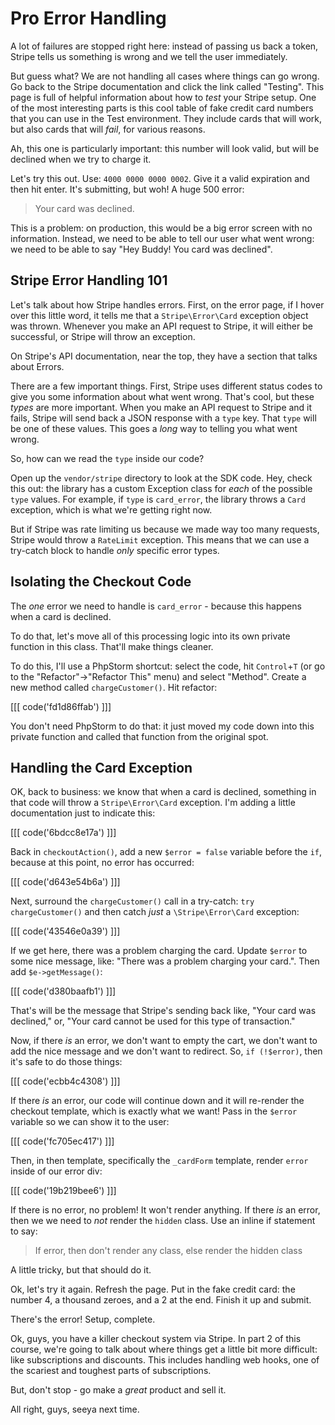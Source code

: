# Pro Error Handling

A lot of failures are stopped right here: instead of passing us back a token, Stripe
tells us something is wrong and we tell the user immediately.

But guess what? We are not handling all cases where things can go wrong. Go back
to the Stripe documentation and click the link called "Testing". This page is full
of helpful information about how to *test* your Stripe setup. One of the most interesting
parts is this cool table of fake credit card numbers that you can use in the Test
environment. They include cards that will work, but also cards that will *fail*,
for various reasons.

Ah, this one is particularly important: this number will look valid, but will be
declined when we try to charge it.

Let's try this out. Use: `4000 0000 0000 0002`. Give it a valid expiration and then
hit enter. It's submitting, but woh! A huge 500 error:

> Your card was declined.

This is a problem: on production, this would be a big error screen with no information.
Instead, we need to be able to tell our user what went wrong: we need to be able
to say "Hey Buddy! You card was declined".

## Stripe Error Handling 101

Let's talk about how Stripe handles errors. First, on the error page, if I hover
over this little word, it tells me that a `Stripe\Error\Card` exception object was
thrown. Whenever you make an API request to Stripe, it will either be successful,
or Stripe will throw an exception.

On Stripe's API documentation, near the top, they have a section that talks about
Errors.

There are a few important things. First, Stripe uses different status codes to give
you some information about what went wrong. That's cool, but these *types* are more
important. When you make an API request to Stripe and it fails, Stripe will send
back a JSON response with a `type` key. That `type` will be one of these values.
This goes a *long* way to telling you what went wrong.

So, how can we read the `type` inside our code?

Open up the `vendor/stripe` directory to look at the SDK code. Hey, check this out:
the library has a custom Exception class for *each* of the possible `type` values.
For example, if `type` is `card_error`, the library throws a `Card` exception, which
is what we're getting right now. 

But if Stripe was rate limiting us because we made way too many requests, Stripe
would throw a `RateLimit` exception. This means that we can use a try-catch block
to handle *only* specific error types.

## Isolating the Checkout Code

The *one* error we need to handle is `card_error` - because this happens when a
card is declined.

To do that, let's move all of this processing logic into its own private function
in this class. That'll make things cleaner.

To do this, I'll use a PhpStorm shortcut: select the code, hit `Control`+`T` (or go
to the "Refactor"->"Refactor This" menu) and select "Method". Create a new method
called `chargeCustomer()`. Hit refactor:

[[[ code('fd1d86ffab') ]]]

You don't need PhpStorm to do that: it just moved my code down into this private
function and called that function from the original spot.

## Handling the Card Exception

OK, back to business: we know that when a card is declined, something in that code
will throw a `Stripe\Error\Card` exception. I'm adding a little documentation just
to indicate this:

[[[ code('6bdcc8e17a') ]]]

Back in `checkoutAction()`, add a new `$error = false` variable before the `if`,
because at this point, no error has occurred:

[[[ code('d643e54b6a') ]]]

Next, surround the `chargeCustomer()` call in a try-catch: `try` `chargeCustomer()`
and then catch *just* a `\Stripe\Error\Card` exception:

[[[ code('43546e0a39') ]]]

If we get here, there was a problem charging the card. Update `$error` to some nice
message, like: "There was a problem charging your card.". Then add `$e->getMessage()`:

[[[ code('d380baafb1') ]]]

That's will be the message that Stripe's sending back like, "Your card was declined,"
or, "Your card cannot be used for this type of transaction."

Now, if there *is* an error, we don't want to empty the cart, we don't want to add
the nice message and we don't want to redirect. So, `if (!$error)`, then it's safe
to do those things:

[[[ code('ecbb4c4308') ]]]

If there *is* an error, our code will continue down and it will re-render the checkout
template, which is exactly what we want! Pass in the `$error` variable so we can
show it to the user:

[[[ code('fc705ec417') ]]]

Then, in then template, specifically the `_cardForm` template, render `error` inside
of our error div:

[[[ code('19b219bee6') ]]]

If there is no error, no problem! It won't render anything. If there *is* an error,
then we we need to *not* render the `hidden` class. Use an inline if statement to
say:

> If error, then don't render any class, else render the hidden class

A little tricky, but that should do it.

Ok, let's try it again. Refresh the page. Put in the fake credit card: the number
4, a thousand zeroes, and a 2 at the end. Finish it up and submit.

There's the error! Setup, complete.

Ok, guys, you have a killer checkout system via Stripe. In part 2 of this course,
we're going to talk about where things get a little bit more difficult: like subscriptions
and discounts. This includes handling web hooks, one of the scariest and toughest
parts of subscriptions.

But, don't stop - go make a *great* product and sell it.

All right, guys, seeya next time.
